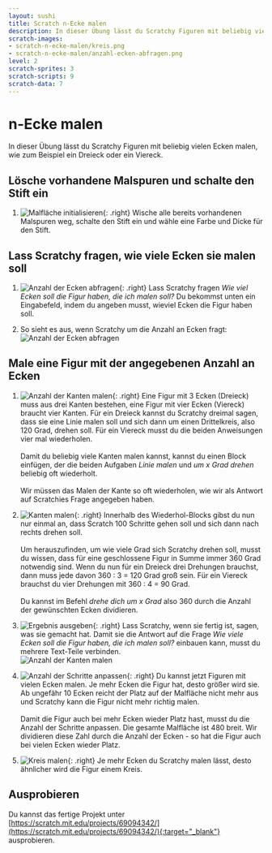 ```yaml
---
layout: sushi
title: Scratch n-Ecke malen
description: In dieser Übung lässt du Scratchy Figuren mit beliebig vielen Ecken malen, wie zum Beispiel ein Dreieck oder ein Viereck.
scratch-images:
- scratch-n-ecke-malen/kreis.png
- scratch-n-ecke-malen/anzahl-ecken-abfragen.png
level: 2
scratch-sprites: 3
scratch-scripts: 9
scratch-data: 7
---
```


# n-Ecke malen

In dieser Übung lässt du Scratchy Figuren mit beliebig vielen Ecken malen, wie zum Beispiel ein Dreieck oder ein Viereck.

## Lösche vorhandene Malspuren und schalte den Stift ein

1. ![Malfläche initialisieren](scratch-n-ecke-malen/scratch-malflaeche-initialisieren.png){: .right}
Wische alle bereits vorhandenen Malspuren weg, schalte den Stift ein und wähle eine Farbe und Dicke für den Stift.

## Lass Scratchy fragen, wie viele Ecken sie malen soll

1. ![Anzahl der Ecken abfragen](scratch-n-ecke-malen/anzahl-ecken-abfragen.png){: .right}
Lass Scratchy fragen *Wie viel Ecken soll die Figur haben, die ich malen soll?* Du bekommst unten ein Eingabefeld, indem du angeben musst, wieviel Ecken die Figur haben soll.

2. So sieht es aus, wenn Scratchy um die Anzahl an Ecken fragt:<br/>
![Anzahl der Ecken abfragen](scratch-n-ecke-malen/input.png)

## Male eine Figur mit der angegebenen Anzahl an Ecken

1. ![Anzahl der Kanten malen](scratch-n-ecke-malen/male-n-kanten.png){: .right}
Eine Figur mit 3 Ecken (Dreieck) muss aus drei Kanten bestehen, eine Figur mit vier Ecken (Viereck) braucht vier Kanten. Für ein Dreieck kannst du Scratchy dreimal sagen, dass sie eine Linie malen soll und sich dann um einen Drittelkreis, also 120 Grad, drehen soll. Für ein Viereck musst du die beiden Anweisungen vier mal wiederholen.<br/><br/>
Damit du beliebig viele Kanten malen kannst, kannst du einen Block einfügen, der die beiden Aufgaben *Linie malen* und *um x Grad drehen* beliebig oft wiederholt.<br /><br />
Wir müssen das Malen der Kante so oft wiederholen, wie wir als Antwort auf Scratchies Frage angegeben haben.

2. ![Kanten malen](scratch-n-ecke-malen/kante-malen.png){: .right}
Innerhalb des Wiederhol-Blocks gibst du nun nur einmal an, dass Scratch 100 Schritte gehen soll und sich dann nach rechts drehen soll.<br/><br/>
Um herauszufinden, um wie viele Grad sich Scratchy drehen soll, musst du wissen, dass für eine geschlossene Figur in Summe immer 360 Grad notwendig sind. Wenn du nun für ein Dreieck drei Drehungen brauchst, dann muss jede davon 360 : 3 = 120 Grad groß sein. Für ein Viereck brauchst du vier Drehungen mit 360 : 4 = 90 Grad.<br/><br/>
Du kannst im Befehl *drehe dich um x Grad* also 360 durch die Anzahl der gewünschten Ecken dividieren.

3. ![Ergebnis ausgeben](scratch-n-ecke-malen/ausgabe.png){: .right}
Lass Scratchy, wenn sie fertig ist, sagen, was sie gemacht hat. Damit sie die Antwort auf die Frage 
*Wie viele Ecken soll die Figur haben, die ich malen soll?* einbauen kann, musst du mehrere Text-Teile verbinden.<br/>
![Anzahl der Kanten malen](scratch-n-ecke-malen/fertige-figur.png)

4. ![Anzahl der Schritte anpassen](scratch-n-ecke-malen/anzahl-schritte-anpassen.png){: .right}
Du kannst jetzt Figuren mit vielen Ecken malen. Je mehr Ecken die Figur hat, desto größer wird sie. Ab ungefähr 10 Ecken reicht der Platz auf der Malfläche nicht mehr aus und Scratchy kann die Figur nicht mehr richtig malen.<br /><br/>
Damit die Figur auch bei mehr Ecken wieder Platz hast, musst du die Anzahl der Schritte anpassen. Die gesamte Malfläche ist 480 breit. Wir dividieren diese Zahl durch die Anzahl der Ecken - so hat die Figur auch bei vielen Ecken wieder Platz.

5. ![Kreis malen](scratch-n-ecke-malen/kreis.png){: .right}
Je mehr Ecken du Scratchy malen lässt, desto ähnlicher wird die Figur einem Kreis.

## Ausprobieren

Du kannst das fertige Projekt unter [https://scratch.mit.edu/projects/69094342/](https://scratch.mit.edu/projects/69094342/){:target="_blank"} ausprobieren.